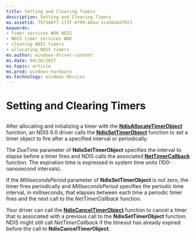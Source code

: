 ```yaml
---
title: Setting and Clearing Timers
description: Setting and Clearing Timers
ms.assetid: 75f348f7-173f-4799-88aa-1ca50a6df023
keywords:
- timer services WDK NDIS
- NDIS timer services WDK
- clearing NDIS timers
- allocating NDIS timers
ms.author: windows-driver-content
ms.date: 04/20/2017
ms.topic: article
ms.prod: windows-hardware
ms.technology: windows-devices
---
```


# Setting and Clearing Timers


## <a href="" id="ddk-setting-and-clearing-timers-ng"></a>


After allocating and initializing a timer with the [**NdisAllocateTimerObject**](https://msdn.microsoft.com/library/windows/hardware/ff561618) function, an NDIS 6.0 driver calls the [**NdisSetTimerObject**](https://msdn.microsoft.com/library/windows/hardware/ff564563) function to set a timer object to fire after a specified interval or periodically.

The *DueTime* parameter of **NdisSetTimerObject** specifies the interval to elapse before a timer fires and NDIS calls the associated [**NetTimerCallback**](https://msdn.microsoft.com/library/windows/hardware/ff568351) function. The expiration time is expressed in system time units (100-nanosecond intervals).

If the *MillisecondsPeriod* parameter of **NdisSetTimerObject** is not zero, the timer fires periodically and *MillisecondsPeriod* specifies the periodic time interval, in milliseconds, that elapses between each time a periodic timer fires and the next call to the *NetTimerCallback* function.

Your driver can call the [**NdisCancelTimerObject**](https://msdn.microsoft.com/library/windows/hardware/ff561624) function to cancel a timer that is associated with a previous call to the **NdisSetTimerObject** function. NDIS might still call *NetTimerCallback* if the timeout has already expired before the call to **NdisCancelTimerObject**.

 

 






